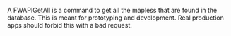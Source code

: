 A FWAPIGetAll is a command to get all the mapless that are found in the database. This is meant for prototyping and development. Real production apps should forbid this with a bad request.